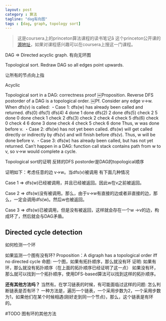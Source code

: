 ```yaml
---
layout: post
category : 算法
tagline: "dag有向图"
tags : [dag, graph, topology sort]
---
```


>这是coursera上的princeton算法课程的读书笔记å
>这个princeton公开课的[源地址](http://algs4.cs.princeton.edu)，如果对课程感兴趣可以在coursera上搜这一门课程。

DAG => Directed acyclic graph. 有向无环图

Topological sort. Redraw DAG so all edges point upwards.

让所有的节点向上指

Acyclic

Topological sort in a DAG: correctness proof
￼Proposition. Reverse DFS postorder of a DAG is a topological order.
￼Pf. Consider any edge v→w. When dfs(v) is called: ・Case 1: dfs(w) has already been called and returned.
dfs(0)
  dfs(1)
dfs(4)
4 done 1 done
  dfs(2)
  2 done
  dfs(5)
check 2
5 done 0 done
check 1
check 2
dfs(3)
  check 2
  check 4
  check 5
  dfs(6)
check 0
check 4
6 done 3 done
check 4
check 5
check 6
done
Thus, w was done before v.
・Case 2: dfs(w) has not yet been called.
dfs(w) will get called directly or indirectly by dfs(v) and will finish before dfs(v). Thus, w will be done before v.
・Case 3: dfs(w) has already been called,
but has not yet returned.
Can’t happen in a DAG: function call stack contains path from w to v, so v→w would complete a cycle.



Topological sort的证明
反转的DFS postorder是DAG的topological顺序

证明如下：考虑任意的边 v->w。当dfs(v)被调用
有下面几种情况

Case 1 => dfs(w)已经被调用，并且已经被返回。因此w在v之前被返回。

Case 2 => dfs(w)没有被调用。那么，由于v->w有直接的边或者非直接的边，那么，一定会调用dfs(w)。然后w也被返回。

Case 3 => dfs(w)已被调用，但是没有被返回，这样就会存在一个w ->v的边，构成环了，然后就会与DAG矛盾。

## Directed cycle detection
如何检测一个环



如果监测一个图有没有环?
Proposition：A digraph has a topological order iff no directed cycle
命题: 一个图，如果有拓扑顺序，那么就没有环
证明: 
	如果有环，那么就没有拓扑顺序（在上面的拓扑顺序已经证明了这一点）
	如果没有环，那么就可以找到一个拓扑顺序，使用DFS-based算法可以找到这样的拓扑顺序。

**还有其他方法吗？**
当然有。在学习链表的时候，有可能面临过这样的问题: 怎么判断链表是否有环？
一种方法是，遍历一个链表，一个采用步数为2，一个采用步数为1，如果他们在某个时候相遇(刚好走到同一个节点)，那么，这个链表是有环的。

#TODO 图有环的其他方法


